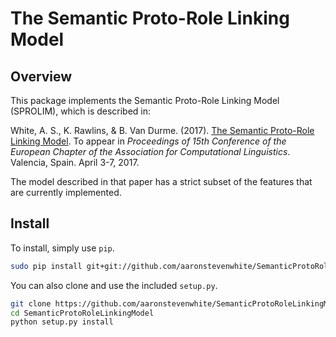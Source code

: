 # The Semantic Proto-Role Linking Model

## Overview

This package implements the Semantic Proto-Role Linking Model (SPROLIM), which is described in:

White, A. S., K. Rawlins, & B. Van Durme. (2017). [The Semantic Proto-Role Linking Model](http://aswhite.net/media/papers/white_semantic_2017.pdf). To appear in *Proceedings of 15th Conference of the European Chapter of the Association for Computational Linguistics*. Valencia, Spain. April 3-7, 2017.

The model described in that paper has a strict subset of the features that are currently implemented.

## Install

To install, simply use `pip`.

```bash
sudo pip install git+git://github.com/aaronstevenwhite/SemanticProtoRoleLinkingModel.git
```

You can also clone and use the included `setup.py`.

```bash
git clone https://github.com/aaronstevenwhite/SemanticProtoRoleLinkingModel
cd SemanticProtoRoleLinkingModel
python setup.py install
```
